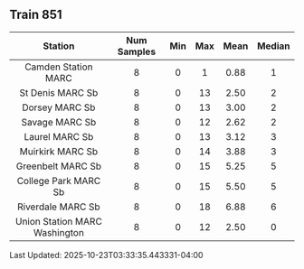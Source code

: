 ## Train 851

| Station | Num Samples | Min | Max | Mean | Median |
| :-----: | :---------: | :-: | :-: | :--: | :----: |
| Camden Station MARC | 8 | 0 | 1 | 0.88 | 1 |
| St Denis MARC Sb | 8 | 0 | 13 | 2.50 | 2 |
| Dorsey MARC Sb | 8 | 0 | 13 | 3.00 | 2 |
| Savage MARC Sb | 8 | 0 | 12 | 2.62 | 2 |
| Laurel MARC Sb | 8 | 0 | 13 | 3.12 | 3 |
| Muirkirk MARC Sb | 8 | 0 | 14 | 3.88 | 3 |
| Greenbelt MARC Sb | 8 | 0 | 15 | 5.25 | 5 |
| College Park MARC Sb | 8 | 0 | 15 | 5.50 | 5 |
| Riverdale MARC Sb | 8 | 0 | 18 | 6.88 | 6 |
| Union Station MARC Washington | 8 | 0 | 12 | 2.50 | 0 |


Last Updated: 2025-10-23T03:33:35.443331-04:00